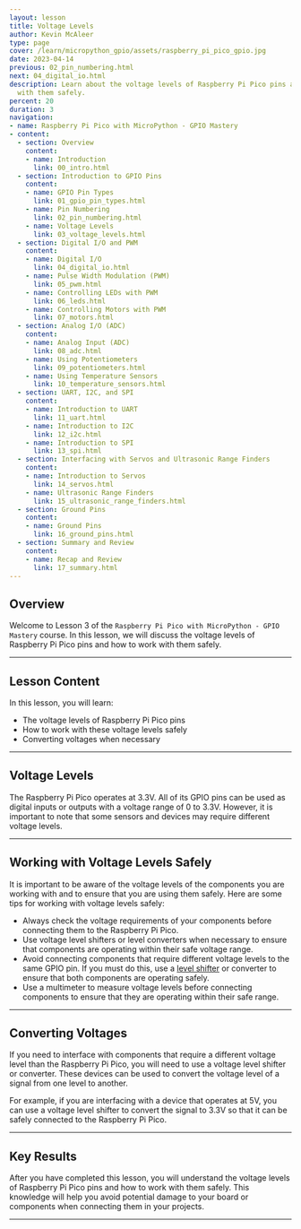 ```yaml
---
layout: lesson
title: Voltage Levels
author: Kevin McAleer
type: page
cover: /learn/micropython_gpio/assets/raspberry_pi_pico_gpio.jpg
date: 2023-04-14
previous: 02_pin_numbering.html
next: 04_digital_io.html
description: Learn about the voltage levels of Raspberry Pi Pico pins and how to work
  with them safely.
percent: 20
duration: 3
navigation:
- name: Raspberry Pi Pico with MicroPython - GPIO Mastery
- content:
  - section: Overview
    content:
    - name: Introduction
      link: 00_intro.html
  - section: Introduction to GPIO Pins
    content:
    - name: GPIO Pin Types
      link: 01_gpio_pin_types.html
    - name: Pin Numbering
      link: 02_pin_numbering.html
    - name: Voltage Levels
      link: 03_voltage_levels.html
  - section: Digital I/O and PWM
    content:
    - name: Digital I/O
      link: 04_digital_io.html
    - name: Pulse Width Modulation (PWM)
      link: 05_pwm.html
    - name: Controlling LEDs with PWM
      link: 06_leds.html
    - name: Controlling Motors with PWM
      link: 07_motors.html
  - section: Analog I/O (ADC)
    content:
    - name: Analog Input (ADC)
      link: 08_adc.html
    - name: Using Potentiometers
      link: 09_potentiometers.html
    - name: Using Temperature Sensors
      link: 10_temperature_sensors.html
  - section: UART, I2C, and SPI
    content:
    - name: Introduction to UART
      link: 11_uart.html
    - name: Introduction to I2C
      link: 12_i2c.html
    - name: Introduction to SPI
      link: 13_spi.html
  - section: Interfacing with Servos and Ultrasonic Range Finders
    content:
    - name: Introduction to Servos
      link: 14_servos.html
    - name: Ultrasonic Range Finders
      link: 15_ultrasonic_range_finders.html
  - section: Ground Pins
    content:
    - name: Ground Pins
      link: 16_ground_pins.html
  - section: Summary and Review
    content:
    - name: Recap and Review
      link: 17_summary.html
---
```



## Overview

Welcome to Lesson 3 of the `Raspberry Pi Pico with MicroPython - GPIO Mastery` course. In this lesson, we will discuss the voltage levels of Raspberry Pi Pico pins and how to work with them safely.

---

## Lesson Content

In this lesson, you will learn:

* The voltage levels of Raspberry Pi Pico pins
* How to work with these voltage levels safely
* Converting voltages when necessary

---

## Voltage Levels

The Raspberry Pi Pico operates at 3.3V. All of its GPIO pins can be used as digital inputs or outputs with a voltage range of 0 to 3.3V. However, it is important to note that some sensors and devices may require different voltage levels.

---

## Working with Voltage Levels Safely

It is important to be aware of the voltage levels of the components you are working with and to ensure that you are using them safely. Here are some tips for working with voltage levels safely:

* Always check the voltage requirements of your components before connecting them to the Raspberry Pi Pico.
* Use voltage level shifters or level converters when necessary to ensure that components are operating within their safe voltage range.
* Avoid connecting components that require different voltage levels to the same GPIO pin. If you must do this, use a [level shifter](/resources/glossary#level-shifter) or converter to ensure that both components are operating safely.
* Use a multimeter to measure voltage levels before connecting components to ensure that they are operating within their safe range.

---

## Converting Voltages

If you need to interface with components that require a different voltage level than the Raspberry Pi Pico, you will need to use a voltage level shifter or converter. These devices can be used to convert the voltage level of a signal from one level to another.

For example, if you are interfacing with a device that operates at 5V, you can use a voltage level shifter to convert the signal to 3.3V so that it can be safely connected to the Raspberry Pi Pico.

---

## Key Results

After you have completed this lesson, you will understand the voltage levels of Raspberry Pi Pico pins and how to work with them safely. This knowledge will help you avoid potential damage to your board or components when connecting them in your projects.

---
